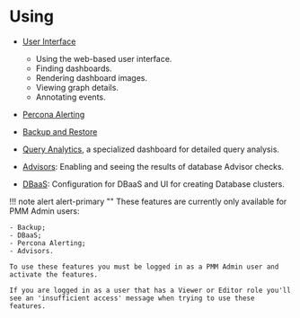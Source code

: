 # Using

- [User Interface](interface.md)

    - Using the web-based user interface.
    - Finding dashboards.
    - Rendering dashboard images.
    - Viewing graph details.
    - Annotating events.

- [Percona Alerting](alerting.md)

- [Backup and Restore](backup.md)

- [Query Analytics](query-analytics.md), a specialized dashboard for detailed query analysis.

- [Advisors](../how-to/advisors.md): Enabling and seeing the results of database Advisor checks.

- [DBaaS](dbaas.md): Configuration for DBaaS and UI for creating Database clusters.

!!! note alert alert-primary ""
    These features are currently only available for PMM Admin users:

    - Backup;
    - DBaaS;
    - Percona Alerting;
    - Advisors.

    To use these features you must be logged in as a PMM Admin user and activate the features.

    If you are logged in as a user that has a Viewer or Editor role you'll see an 'insufficient access' message when trying to use these features.
